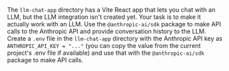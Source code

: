 The `llm-chat-app` directory has a Vite React app that lets you chat with an LLM, but the LLM integration isn't created yet. Your task is to make it actually work with an LLM. Use the `@anthropic-ai/sdk` package to make API calls to the Anthropic API and provide conversation history to the LLM. Create a `.env` file in the `llm-chat-app` directory with the Anthropic API key as `ANTHROPIC_API_KEY = "..."` (you can copy the value from the current project's .env file if available) and use that with the `@anthropic-ai/sdk` package to make API calls.